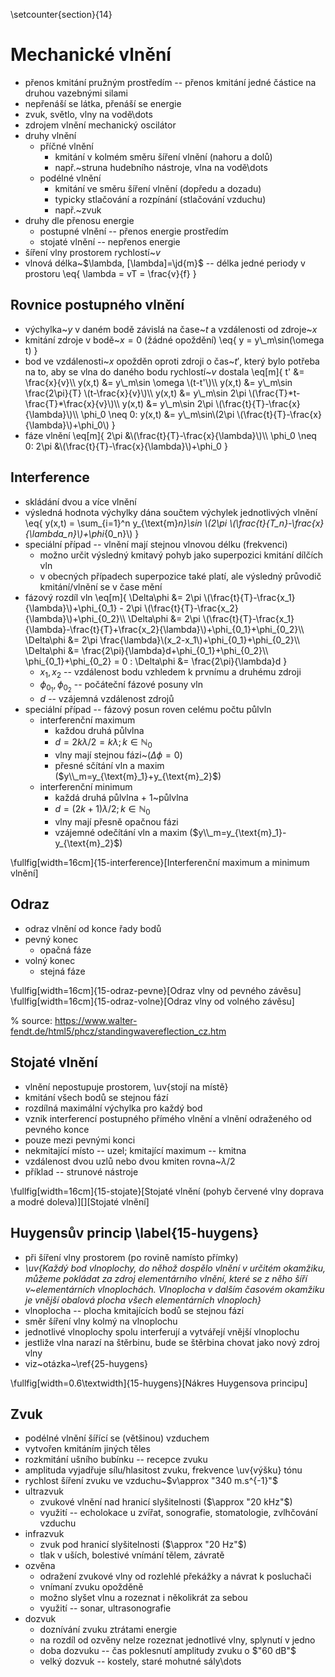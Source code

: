 \setcounter{section}{14}

# Mechanické vlnění
- přenos kmitání pružným prostředím -- přenos kmitání jedné částice na druhou vazebnými silami
- nepřenáší se látka, přenáší se energie
- zvuk, světlo, vlny na vodě\dots
- zdrojem vlnění mechanický oscilátor
- druhy vlnění
	- příčné vlnění
		- kmitání v kolmém směru šíření vlnění (nahoru a dolů)
		- např.~struna hudebního nástroje, vlna na vodě\dots
	- podélné vlnění
		- kmitání ve směru šíření vlnění (dopředu a dozadu)
		- typicky stlačování a rozpínání (stlačování vzduchu)
		- např.~zvuk
- druhy dle přenosu energie
	- postupné vlnění -- přenos energie prostředím
	- stojaté vlnění -- nepřenos energie
- šíření vlny prostorem rychlostí~$v$
- vlnová délka~$\lambda, [\lambda]=\jd{m}$ -- délka jedné periody v prostoru
	\eq{
		\lambda = vT = \frac{v}{f}
	}

## Rovnice postupného vlnění
- výchylka~$y$ v daném bodě závislá na čase~$t$ a vzdálenosti od zdroje~$x$
- kmitání zdroje v bodě~$x=0$ (žádné opoždění)
	\eq{
		y = y\\_m\sin(\omega t)
	}
- bod ve vzdálenosti~$x$ opožděn oproti zdroji o čas~$t'$, který bylo potřeba na to, aby se vlna do daného bodu rychlostí~$v$ dostala
	\eq[m]{
		t' &= \frac{x}{v}\\\\
		y(x,t) &= y\\_m\sin \omega \\(t-t'\\)\\\\
		y(x,t) &= y\\_m\sin \frac{2\pi}{T} \\(t-\frac{x}{v}\\)\\\\
		y(x,t) &= y\\_m\sin 2\pi \\(\frac{T}\*t-\frac{T}*\frac{x}{v}\\)\\\\
		y(x,t) &= y\\_m\sin 2\pi \\(\frac{t}{T}-\frac{x}{\lambda}\\)\\\\
		\phi_0 \neq 0: y(x,t) &= y\\_m\sin\\(2\pi \\(\frac{t}{T}-\frac{x}{\lambda}\\)+\phi_0\\)
	}
- fáze vlnění
	\eq[m]{
		2\pi &\\(\frac{t}{T}-\frac{x}{\lambda}\\)\\\\
		\phi_0 \neq 0: 2\pi &\\(\frac{t}{T}-\frac{x}{\lambda}\\)+\phi_0
	}

## Interference
- skládání dvou a více vlnění
- výsledná hodnota výchylky dána součtem výchylek jednotlivých vlnění
	\eq{
		y(x,t) = \sum_{i=1}^n y_{\text{m}_n}\sin \\(2\pi \\(\frac{t}{T_n}-\frac{x}{\lambda_n}\\)+\phi_{0_n}\\)
	}
- speciální případ -- vlnění mají stejnou vlnovou délku (frekvenci)
	- možno určit výsledný kmitavý pohyb jako superpozici kmitání dílčích vln
	- v obecných případech superpozice také platí, ale výsledný průvodič kmitání/vlnění se v čase mění
- fázový rozdíl vln
	\eq[m]{
		\Delta\phi &= 2\pi \\(\frac{t}{T}-\frac{x_1}{\lambda}\\)+\phi_{0_1} - 2\pi \\(\frac{t}{T}-\frac{x_2}{\lambda}\\)+\phi_{0_2}\\\\
		\Delta\phi &= 2\pi \\(\frac{t}{T}-\frac{x_1}{\lambda}-\frac{t}{T}+\frac{x_2}{\lambda}\\)+\phi_{0_1}+\phi_{0_2}\\\\
		\Delta\phi &= 2\pi \frac{\lambda}\\(x_2-x_1\\)+\phi_{0_1}+\phi_{0_2}\\\\
		\Delta\phi &= \frac{2\pi}{\lambda}d+\phi_{0_1}+\phi_{0_2}\\\\
		\phi_{0_1}+\phi_{0_2} = 0 : \Delta\phi &= \frac{2\pi}{\lambda}d
	}
	- $x_1, x_2$ -- vzdálenost bodu vzhledem k prvnímu a druhému zdroji
	- $\phi_{0_1},\phi_{0_2}$ -- počáteční fázové posuny vln
	- $d$ -- vzájemná vzdálenost zdrojů
- speciální případ -- fázový posun roven celému počtu půlvln
	- interferenční maximum
		- každou druhá půlvlna
		- $d = 2k\lambda/2 = k\lambda; k\in \mathbb{N}_0$
		- vlny mají stejnou fázi~($\Delta \phi=0$)
		- přesné sčítání vln a maxim ($y\\_m=y_{\text{m}_1}+y_{\text{m}_2}$)
	- interferenční minimum
		- každá druhá půlvlna + 1~půlvlna
		- $d=(2k+1)\lambda/2; k\in \mathbb{N}_0$
		- vlny mají přesně opačnou fázi
		- vzájemné odečítání vln a maxim ($y\\_m=y_{\text{m}_1}-y_{\text{m}_2}$)

\fullfig[width=16cm]{15-interference}[Interferenční maximum a minimum vlnění]

## Odraz
- odraz vlnění od konce řady bodů
- pevný konec
	- opačná fáze
- volný konec
	- stejná fáze

\fullfig[width=16cm]{15-odraz-pevne}[Odraz vlny od pevného závěsu]
\fullfig[width=16cm]{15-odraz-volne}[Odraz vlny od volného závěsu]

% source: https://www.walter-fendt.de/html5/phcz/standingwavereflection_cz.htm

## Stojaté vlnění
- vlnění nepostupuje prostorem, \uv{stojí na místě}
- kmitání všech bodů se stejnou fází
- rozdílná maximální výchylka pro každý bod
- vznik interferencí postupného přímého vlnění a vlnění odraženého od pevného konce
- pouze mezi pevnými konci
- nekmitající místo -- uzel; kmitající maximum -- kmitna
- vzdálenost dvou uzlů nebo dvou kmiten rovna~$\lambda/2$
- příklad -- strunové nástroje

\fullfig[width=16cm]{15-stojate}[Stojaté vlnění (pohyb červené vlny doprava a modré doleva)][][Stojaté vlnění]

## Huygensův princip \label{15-huygens}
- při šíření vlny prostorem (po rovině namísto přímky)
- *\uv{Každý bod vlnoplochy, do něhož dospělo vlnění v určitém okamžiku, můžeme
	pokládat za zdroj elementárního vlnění, které se z něho šíří
	v~elementárních vlnoplochách. Vlnoplocha v dalším časovém okamžiku je
	vnější obalová plocha všech elementárních vlnoploch}*
- vlnoplocha -- plocha kmitajících bodů se stejnou fází
- směr šíření vlny kolmý na vlnoplochu
- jednotlivé vlnoplochy spolu interferují a vytvářejí vnější vlnoplochu
- jestliže vlna narazí na štěrbinu, bude se štěrbina chovat jako nový zdroj vlny
- viz~otázka~\ref{25-huygens}

\fullfig[width=0.6\textwidth]{15-huygens}[Nákres Huygensova principu]

## Zvuk
- podélné vlnění šířící se (většinou) vzduchem
- vytvořen kmitáním jiných těles
- rozkmitání ušního bubínku -- recepce zvuku
- amplituda vyjadřuje sílu/hlasitost zvuku, frekvence \uv{výšku} tónu
- rychlost šíření zvuku ve vzduchu~$v\approx "340 m.s^{-1}"$
- ultrazvuk
	- zvukové vlnění nad hranicí slyšitelnosti ($\approx "20 kHz"$)
	- využití -- echolokace u zvířat, sonografie, stomatologie, zvlhčování vzduchu
- infrazvuk
	- zvuk pod hranicí slyšitelnosti ($\approx "20 Hz"$)
	- tlak v uších, bolestivé vnímání tělem, závratě
- ozvěna 
	- odražení zvukové vlny od rozlehlé překážky a návrat k posluchači
	- vnímaní zvuku opožděně
	- možno slyšet vlnu a rozeznat i několikrát za sebou
	- využití -- sonar, ultrasonografie
- dozvuk
	- doznívání zvuku ztrátami energie
	- na rozdíl od ozvěny nelze rozeznat jednotlivé vlny, splynutí v jedno
	- doba dozvuku -- čas poklesnutí amplitudy zvuku o $"60 dB"$
	- velký dozvuk -- kostely, staré mohutné sály\dots
